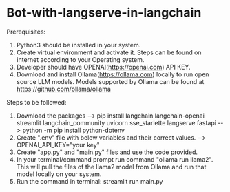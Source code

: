 # Bot-with-langserve-in-langchain


Prerequisites:

1. Python3 should be installed in your system.
2. Create virtual environment and activate it. Steps can be found on internet according to your Operating system.
3. Developer should have OPENAI(https://openai.com) API KEY.
4. Download and install Ollama(https://ollama.com) locally to run open source LLM models. Models supported by Ollama can be found at https://github.com/ollama/ollama 

Steps to be followed:
1. Download the packages --> pip install langchain langchain-openai streamlit langchain_community uvicorn sse_starlette langserve fastapi --> python -m pip install python-dotenv
2. Create ".env" file with below variables and their correct values. --> OPENAI_API_KEY="your key"
3. Create "app.py" and "main.py" files and use the code provided.
4. In your terminal/command prompt run command "ollama run llama2". This will pull the files of the llama2 model from Ollama and run that model locally on your system.
5. Run the command in terminal: streamlit run main.py
